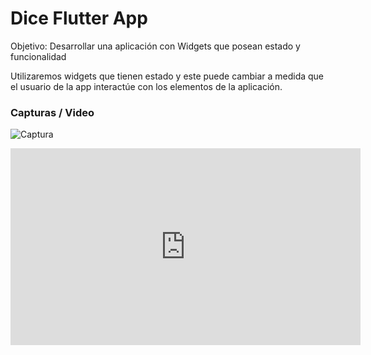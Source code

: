 # Dice Flutter App

Objetivo: Desarrollar una aplicación con Widgets que posean estado y funcionalidad

Utilizaremos widgets que tienen estado y este puede cambiar a medida que el usuario de la app interactúe con los elementos de la aplicación.

### Capturas / Video

![Captura](https://res.cloudinary.com/dqaav1s3t/image/upload/v1614484695/flutter/unknown_vwxzhg.png)

<iframe width="560" height="315" src="https://www.youtube.com/embed/G4t1bBhCAHY" frameborder="0" allow="accelerometer; autoplay; clipboard-write; encrypted-media; gyroscope; picture-in-picture" allowfullscreen></iframe>